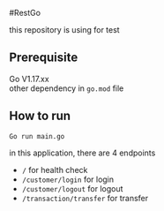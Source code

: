 #RestGo

this repository is using for test 

## Prerequisite


Go V1.17.xx <br>
other dependency in `go.mod` file

## How to run

`Go run main.go`

in this application, there are 4 endpoints
* `/` for health check
* `/customer/login` for login
* `/customer/logout` for logout
* `/transaction/transfer` for transfer